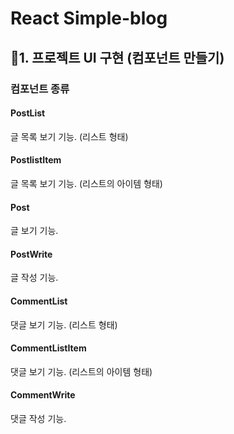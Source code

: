 # React Simple-blog

## 💜1. 프로젝트 UI 구현 (컴포넌트 만들기)

### 컴포넌트 종류

#### PostList

글 목록 보기 기능. (리스트 형태)

#### PostlistItem

글 목록 보기 기능. (리스트의 아이템 형태)

#### Post

글 보기 기능.

#### PostWrite

글 작성 기능.

#### CommentList

댓글 보기 기능. (리스트 형태)

#### CommentListItem

댓글 보기 기능. (리스트의 아이템 형태)

#### CommentWrite

댓글 작성 기능.
